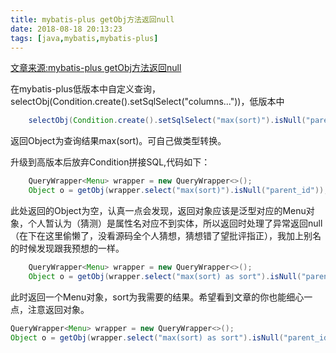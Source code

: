 ```yaml
---
title: mybatis-plus getObj方法返回null
date: 2018-08-18 20:13:23
tags: [java,mybatis,mybatis-plus]
---
```

[文章来源:mybatis-plus getObj方法返回null](http://blog.csdn.net//u011229848/article/details/81812235)


在mybatis-plus低版本中自定义查询，selectObj(Condition.create().setSqlSelect("columns..."))，低版本中
```java
    selectObj(Condition.create().setSqlSelect("max(sort)").isNull("parent_id"))；
 ```

返回Object为查询结果max(sort)。可自己做类型转换。

升级到高版本后放弃Condition拼接SQL,代码如下：
```java 
    QueryWrapper<Menu> wrapper = new QueryWrapper<>(); 
    Object o = getObj(wrapper.select("max(sort)").isNull("parent_id"));
```

此处返回的Object为空，认真一点会发现，返回对象应该是泛型对应的Menu对象，个人暂认为（猜测）是属性名对应不到实体，所以返回时处理了异常返回null（在下在这里偷懒了，没看源码全个人猜想，猜想错了望批评指正），我加上别名的时候发现跟我预想的一样。
<!--more-->
```java
    QueryWrapper<Menu> wrapper = new QueryWrapper<>(); 
    Object o = getObj(wrapper.select("max(sort) as sort").isNull("parent_id"));
```
此时返回一个Menu对象，sort为我需要的结果。希望看到文章的你也能细心一点，注意返回对象。
```java
QueryWrapper<Menu> wrapper = new QueryWrapper<>(); 
Object o = getObj(wrapper.select("max(sort) as sort").isNull("parent_id"));
```